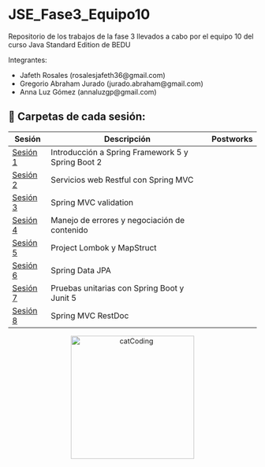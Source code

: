 # JSE_Fase3_Equipo10
Repositorio de los trabajos de la fase 3 llevados a cabo por el equipo 10 del curso Java Standard Edition de BEDU
 
Integrantes:
<ul>
  <li>Jafeth Rosales           (rosalesjafeth36@gmail.com)</li>
  <li>Gregorio Abraham Jurado  (jurado.abraham@gmail.com) </li>
  <li> Anna Luz Gómez           (annaluzgp@gmail.com)</li>
</ul>


## :bookmark_tabs: Carpetas de cada sesión:

<div align="center">

| Sesión                | Descripción                                                       | Postworks         |
|-----------------------|-------------------------------------------------------------------|------------------|
| [Sesión 1](./Sesion1) | Introducción a Spring Framework 5 y Spring Boot 2|        |
| [Sesión 2](./Sesion2) | Servicios web Restful con Spring MVC |  |
| [Sesión 3](./Sesion3) | Spring MVC validation |          |
| [Sesión 4](./Sesion4) | Manejo de errores y negociación de contenido |          |
| [Sesión 5](./Sesion5) |Project Lombok y MapStruct |    |
| [Sesión 6](./Sesion6) |Spring Data JPA |         |
| [Sesión 7](./Sesion7) |Pruebas unitarias con Spring Boot y Junit 5|                           |
| [Sesión 8](./Sesion8) |Spring MVC RestDoc |              |
</div>

<p align="center">
<img align="center" src="https://media.tenor.com/y4Ie8h0H-TwAAAAC/cat-typing.gif" alt="catCoding" width="250"/>
</p>
